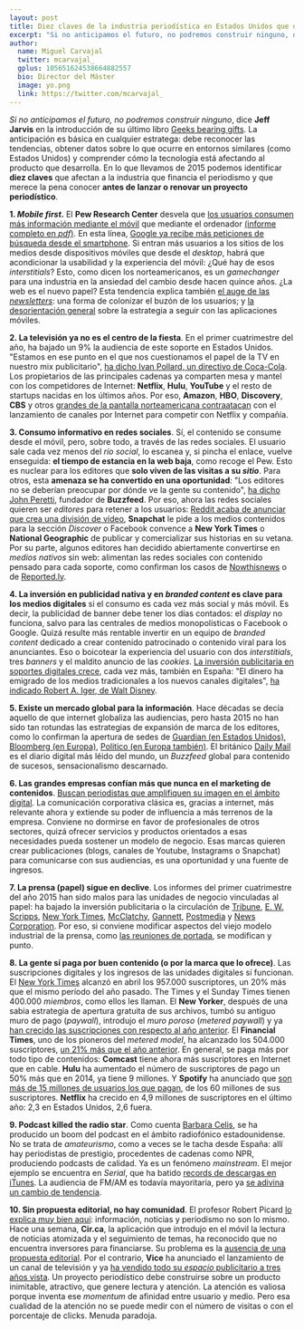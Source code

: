 ```yaml
---
layout: post
title: Diez claves de la industria periodística en Estados Unidos que debes conocer
excerpt: "Si no anticipamos el futuro, no podremos construir ninguno, dice Jeff Jarvis en la introducción de su último libro Geeks bearing gifts. La anticipación es básica en cualquier estratega: debe reconocer las tendencias, obtener datos sobre lo que ocurre en entornos similares y comprender cómo la tecnología está afectando al producto que desarrolla. En lo que llevamos de 2015 podemos identificar diez datos que afectan a la realidad del periodismo y de la industria que lo financia y que merece la pena conocer antes de lanzar o renovar un proyecto periodístico."
author:
  name: Miguel Carvajal
  twitter: mcarvajal_
  gplus: 105651624538664882557 
  bio: Director del Máster
  image: yo.png
  link: https://twitter.com/mcarvajal_
---
```

_Si no anticipamos el futuro, no podremos construir ninguno_, dice **Jeff Jarvis** en la introducción de su último libro [Geeks bearing gifts](https://medium.com/geeks-bearing-gifts/new-relationships-forms-and-models-for-news-92ef9fd4758b). La anticipación es básica en cualquier estratega: debe reconocer las tendencias, obtener datos sobre lo que ocurre en entornos similares (como Estados Unidos) y comprender cómo la tecnología está afectando al producto que desarrolla. En lo que llevamos de 2015 podemos identificar **diez claves** que afectan a la industria que financia el periodismo y que merece la pena conocer **antes de lanzar o renovar un proyecto periodístico**.

**1. _Mobile first_.** El **Pew Research Center** desvela que [los usuarios consumen más información mediante el móvil](http://miquelpellicer.com/2015/05/las-tendencias-sobre-medios-en-estados-unidos-segun-el-state-of-the-news-media-2015/) que mediante el ordenador [(informe completo en _pdf_)](http://www.journalism.org/files/2015/04/FINAL-STATE-OF-THE-NEWS-MEDIA1.pdf). En esta línea, [Google ya recibe más peticiones de búsqueda desde el smartphone](http://searchengineland.com/its-official-google-says-more-searches-now-on-mobile-than-on-desktop-220369#.VUkb97isSnk.twitter). Si entran más usuarios a los sitios de los medios desde dispositivos móviles que desde el _desktop_, habrá que acondicionar la usabilidad y la experiencia del móvil: ¿Qué hay de esos _interstitials_? Esto, como dicen los norteamericanos, es un _gamechanger_ para una industria en la ansiedad del cambio desde hacen quince años. ¿La web es el nuevo papel? Esta tendencia explica también [el auge de las _newsletters_](http://www.poynter.org/news/mediawire/332503/inside-the-new-york-times-newsletter-strategy/): una forma de colonizar el buzón de los usuarios; y [la desorientación general](http://techcrunch.com/2015/05/11/news-digest-app-nyt-now-drops-subscription-pricing-offers-brand-sponsorships-instead/) sobre la estrategia a seguir con las aplicaciones móviles.

**2. La televisión ya no es el centro de la fiesta**. En el primer cuatrimestre del año, ha bajado un 9% la audiencia de este soporte en Estados Unidos. "Estamos en ese punto en el que nos cuestionamos el papel de la TV en nuestro mix publicitario", [ha dicho Ivan Pollard, un directivo de Coca-Cola](http://www.nytimes.com/2015/05/11/business/media/networks-fret-as-ad-dollars-flow-to-digital-media.html). Los propietarios de las principales cadenas ya comparten mesa y mantel con los competidores de Internet: **Netflix**, **Hulu**, **YouTube** y el resto de startups nacidas en los últimos años. Por eso, **Amazon**, **HBO**, **Discovery**, **CBS** y otros [grandes de la pantalla norteamericana contraatacan](http://www.hollywoodreporter.com/news/michael-wolff-hbo-cbs-streaming-742721) con el lanzamiento de canales por Internet para competir con Netflix y compañía. 

**3. Consumo informativo en redes sociales**. Sí, el contenido se consume desde el móvil, pero, sobre todo, a través de las redes sociales. El usuario sale cada vez menos del _río social_, lo escanea y, si pincha el enlace, vuelve enseguida: **el tiempo de estancia en la web baja**, como recoge el Pew. Esto es nuclear para los editores que **solo viven de las visitas a su _sitio_**. Para otros, esta **amenaza se ha convertido en una oportunidad**: "Los editores no se deberían preocupar por dónde ve la gente su contenido", [ha dicho John Peretti](http://mumbrella.com.au/buzzfeed-founder-publishers-shouldnt-care-where-people-watch-their-content-290123), fundador de **Buzzfeed**. Por eso, ahora las redes sociales quieren ser _editores_ para retener a los usuarios: [Reddit acaba de anunciar que crea una división de vídeo](http://www.theverge.com/2015/5/6/8555869/reddit-video-create-original-content), **Snapchat** le pide a los medios contenidos para la sección _Discover_ o Facebook convence a **New York Times** o **National Geographic** de publicar y comercializar sus historias en su vetana. Por su parte, algunos editores han decidido abiertamente convertirse en _medios nativos_ sin web: alimentan las redes sociales con contenido pensado para cada soporte, como confirman los casos de [Nowthisnews](http://www.capitalnewyork.com/article/media/2015/02/8561812/nowthis-scraps-its-website-goes-all-social) o de [Reported.ly](http://www.forbes.com/sites/tomwatson/2015/01/05/inside-the-decentralized-news-network-reported-lys-new-model-for-journalism/). 
 
**4. La inversión en publicidad nativa y en _branded content_ es clave para los medios digitales** si el consumo es cada vez más social y más móvil. Es decir, la publicidad de banner debe tener los días contados: el _display_ no funciona, salvo para las centrales de medios monopolísticas o Facebook o Google. Quizá resulte más rentable invertir en un equipo de _branded content_ dedicado a crear contenido patrocinado o contenido viral para los anunciantes. Eso o boicotear la experiencia del usuario con dos _interstitials_, tres _banners_ y el maldito anuncio de las _cookies_. [La inversión publicitaria en soportes digitales crece](http://www.thedrum.com/news/2015/04/22/us-internet-ad-revenues-reached-all-time-high-495bn-last-year), cada vez más, también en España: "El dinero ha emigrado de los medios tradicionales a los nuevos canales digitales", [ha indicado Robert A. Iger, de Walt Disney](http://www.nytimes.com/2015/05/11/business/media/networks-fret-as-ad-dollars-flow-to-digital-media.html?_r=0). 

**5. Existe un mercado global para la información**. Hace décadas se decía aquello de que internet globaliza las audiencias, pero hasta 2015 no han sido tan rotundas las estrategias de expansión de marca de los editores, como lo confirman la apertura de sedes de [Guardian (en Estados Unidos)](http://www.politico.com/blogs/media/2014/07/guardian-us-to-open-west-coast-office-191699.html), [Bloomberg (en Europa)](http://www.campaignlive.co.uk/news/1344831/), [Politico (en Europa también)](http://www.capitalnewyork.com/article/media/2015/03/8564208/staffed-politico-europe-launch-april-21). El británico [Daily Mail](http://www.guardian.co.uk/media/2013/jul/17/mail-online-growth-new-staff) es el diario digital más léido del mundo, un _Buzzfeed_ global para contenido de sucesos, sensacionalismo descarnado. 

**6. Las grandes empresas confían más que nunca en el marketing de contenidos**. [Buscan periodistas que amplifiquen su imagen en el ámbito digital](http://blogs.wsj.com/cmo/2015/05/04/dont-sleep-on-content-marketing/). La comunicación corporativa clásica es, gracias a internet, más relevante ahora y extiende su poder de influencia a más terrenos de la empresa. Conviene no dormirse en favor de profesionales de otros sectores, quizá ofrecer servicios y productos orientados a esas necesidades pueda sostener un modelo de negocio. Esas marcas quieren crear publicaciones (blogs, canales de Youtube, Instagrams o Snapchat) para comunicarse con sus audiencias, es una oportunidad y una fuente de ingresos. 

**7. La prensa (papel) sigue en declive**. Los informes del primer cuatrimestre del año 2015 han sido malos para las unidades de negocio vinculadas al papel: ha bajado la inversión publicitaria o la circulación de [Tribune](http://www.chicagotribune.com/business/breaking/ct-trib-pub-earnings-0507-biz-20150506-story.html), [E. W. Scripps](http://www.wsj.com/article_email/e-w-scripps-loss-widens-on-higher-expenses-1431092839-lMyQjAxMTI1NzA1ODMwNTgwWj), [New York Times](http://www.nytimes.com/2015/05/01/business/media/new-york-times-company-q1-earnings.html), [McClatchy](http://www.poynter.org/news/mediawire/337983/mcclatchys-stock-continues-to-takes-a-pummeling/), [Gannett](http://www.wsj.com/article_email/gannett-profit-soars-as-broadcast-digital-revenue-offset-print-decline-1429621506-lMyQjAxMTE1MzI1MTIyNjE4Wj), [Postmedia](http://www.theglobeandmail.com/report-on-business/postmedia-losses-narrow-in-first-quarter/article22361323/) y [News Corporation](http://www.reuters.com/article/2014/11/05/us-newscorp-results-idUSKBN0IP2RG20141105). Por eso, si conviene modificar aspectos del viejo modelo industrial de la prensa, como [las reuniones de portada](http://www.politico.com/blogs/media/2015/05/ny-times-accelerates-digitalfirst-effort-206637.html), se modifican y punto. 

**8. La gente sí paga por buen contenido (o por la marca que lo ofrece)**. Las suscripciones digitales y los ingresos de las unidades digitales sí funcionan. El [New York Times](http://www.nytimes.com/2015/05/01/business/media/new-york-times-company-q1-earnings.html) alcanzó en abril los 957.000 suscriptores, un 20% más que el mismo período del año pasado. The Times y el Sunday Times tienen 400.000 _miembros_, como ellos les llaman. El **New Yorker**, después de una sabia estrategia de apertura gratuita de sus archivos, tumbó su antiguo muro de pago (_paywall_), introdujo el _muro poroso_ (_metered paywall_) y ya [han crecido las suscripciones con respecto al año anterior](http://www.niemanlab.org/2015/03/after-the-archive-came-down-the-new-yorkers-revamped-paywall-is-driving-new-readers-and-subscribers/). El **Financial Times**, uno de los pioneros del _metered model_, ha alcanzado los 504.000 suscriptores, [un 21% más que el año anterior](http://aboutus.ft.com/2015/02/27/financial-times-2014-results/). En general, se paga más por todo tipo de contenidos: **Comcast** tiene ahora más suscriptores en Internet que en cable. **Hulu** ha aumentado el número de suscriptores de pago un 50% más que en 2014, ya tiene 9 millones. Y **Spotify** ha anunciado que [son más de 15 millones de usuarios los que pagan](http://techcrunch.com/2015/01/12/spotify-now-has-15m-paying-users-60m-overall/), de los 60 millones de sus suscriptores. **Netflix** ha crecido en 4,9 millones de suscriptores en el último año: 2,3 en Estados Unidos, 2,6 fuera. 

**9. Podcast killed the radio star**. Como cuenta [Barbara Celis](http://www.elconfidencial.com/cultura/2014-12-15/podcast-revolucion-sin-injerencias-en-el-audio-planetario_581146/), se ha producido un boom del podcast en el ámbito radiofónico estadounidense. No se trata de _amateurismo_, como a veces se le tacha desde España: allí hay periodistas de prestigio, procedentes de cadenas como NPR, produciendo podcasts de calidad. Ya es un fenómeno _mainstream_. El mejor ejemplo se encuentra en _Serial_, que ha batido [records de descargas en iTunes](http://www.mediaite.com/tv/we-are-not-journalists-serial-inspired-podcast-shoots-to-top-of-itunes/). La audiencia de FM/AM es todavía mayoritaria, pero ya [se adivina un cambio de tendencia](http://www.politico.com/blogs/media/2015/04/online-radio-podcasts-on-the-rise-206305.html).

**10. Sin propuesta editorial, no hay comunidad**. El profesor Robert Picard [lo explica muy bien aquí](http://themediabusiness.blogspot.com.es/2015/01/the-critical-distinctions-among-news.html): información, noticias y periodismo no son lo mismo. Hace una semana, **Cir.ca**, la aplicación que introdujo en el móvil la lectura de noticias atomizada y el seguimiento de temas, ha reconocido que no encuentra inversores para financiarse. Su problema es la [ausencia de una propuesta editorial](http://www.mondaynote.com/2015/05/04/circa-what-went-wrong/). Por el contrario, **Vice** ha anunciado el lanzamiento de un canal de televisión y ya [ha vendido todo su _espacio_ publicitario a tres años vista](https://twitter.com/adage/status/595235149102583808). Un proyecto periodístico debe construirse sobre un producto inimitable, atractivo, que genere lectura y atención. La atención es valiosa porque inventa ese _momentum_ de afinidad entre usuario y medio. Pero esa cualidad de la atención no se puede medir con el número de visitas o con el porcentaje de clicks. Menuda paradoja.